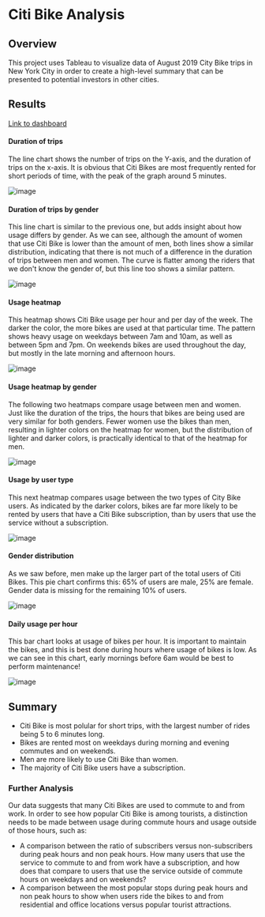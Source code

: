 # Citi Bike Analysis

## Overview
This project uses Tableau to visualize data of August 2019 City Bike trips in New York City in order to create a high-level summary that can be presented to potential investors in other cities.

## Results
[Link to dashboard](https://public.tableau.com/app/profile/rick.verduin/viz/CityBike_16460773138230/CityBikeStory)

#### Duration of trips
The line chart shows the number of trips on the Y-axis, and the duration of trips on the x-axis. It is obvious that Citi Bikes are most frequently rented for short periods of time, with the peak of the graph around 5 minutes. 

![image](https://user-images.githubusercontent.com/93882635/156627078-4f2f9cd8-66b7-417e-999c-5c0ae63b3255.png)

#### Duration of trips by gender
This line chart is similar to the previous one, but adds insight about how usage differs by gender. As we can see, although the amount of women that use Citi Bike is lower than the amount of men, both lines show a similar distribution, indicating that there is not much of a difference in the duration of trips between men and women. The curve is flatter among the riders that we don't know the gender of, but this line too shows a similar pattern.

![image](https://user-images.githubusercontent.com/93882635/156627644-695efe9c-8ecd-43aa-994d-7d86e73d46b5.png)

#### Usage heatmap
This heatmap shows Citi Bike usage per hour and per day of the week. The darker the color, the more bikes are used at that particular time. The pattern shows heavy usage on weekdays between 7am and 10am, as well as between 5pm and 7pm. On weekends bikes are used throughout the day, but mostly in the late morning and afternoon hours.

![image](https://user-images.githubusercontent.com/93882635/156628293-f6e22722-0cb1-40ae-91ae-fa52b0c72909.png)

#### Usage heatmap by gender
The following two heatmaps compare usage between men and women. Just like the duration of the trips, the hours that bikes are being used are very similar for both genders. Fewer women use the bikes than men, resulting in lighter colors on the heatmap for women, but the distribution of lighter and darker colors, is practically identical to that of the heatmap for men.

![image](https://user-images.githubusercontent.com/93882635/156629353-932aa7e4-7e6b-4210-b9f5-5253d1da274f.png)

#### Usage by user type
This next heatmap compares usage between the two types of City Bike users. As indicated by the darker colors, bikes are far more likely to be rented by users that have a Citi Bike subscription, than by users that use the service without a subscription.

![image](https://user-images.githubusercontent.com/93882635/156629616-702a1515-71c1-4dce-8b0a-f115d4b29660.png)

#### Gender distribution
As we saw before, men make up the larger part of the total users of Citi Bikes. This pie chart confirms this: 65% of users are male, 25% are female. Gender data is missing for the remaining 10% of users.

![image](https://user-images.githubusercontent.com/93882635/156629828-f52102c0-1ded-455e-b525-a931f12dd6d2.png)

#### Daily usage per hour
This bar chart looks at usage of bikes per hour. It is important to maintain the bikes, and this is best done during hours where usage of bikes is low. As we can see in this chart, early mornings before 6am would be best to perform maintenance!

![image](https://user-images.githubusercontent.com/93882635/156630642-db6d85bc-4295-454a-8ef5-bf8882b9030c.png)



## Summary
- Citi Bike is most polular for short trips, with the largest number of rides being 5 to 6 minutes long.
- Bikes are rented most on weekdays during morning and evening commutes and on weekends.
- Men are more likely to use Citi Bike than women.
- The majority of Citi Bike users have a subscription.

### Further Analysis
Our data suggests that many Citi Bikes are used to commute to and from work. In order to see how popular Citi Bike is among tourists, a distinction needs to be made between usage during commute hours and usage outside of those hours, such as:
- A comparison between the ratio of subscribers versus non-subscribers during peak hours and non peak hours. How many users that use the service to commute to  and from work have a subscription, and how does that compare to users that use the service outside of commute hours on weekdays and on weekends?
- A comparison between the most popular stops during peak hours and non peak hours to show when users ride the bikes to and from residential and office locations versus popular tourist attractions.

